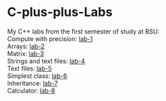 # C-plus-plus-Labs
My C++ labs from the first semester of study at BSU: <br>
Compute with precision: [lab-1](https://github.com/NiCHUY/BSU-Projects/tree/main/First-Term/C%2B%2B/Lab-1)<br>
Arrays: [lab-2](https://github.com/NiCHUY/BSU-Projects/tree/main/First-Term/C%2B%2B/Lab-2)<br>
Matrix: [lab-3](https://github.com/NiCHUY/BSU-Projects/tree/main/First-Term/C%2B%2B/Lab-3)<br>
Strings and text files: [lab-4](https://github.com/NiCHUY/BSU-Projects/tree/main/First-Term/C%2B%2B/Lab-4)<br>
Text files: [lab-5](https://github.com/NiCHUY/BSU-Projects/tree/main/First-Term/C%2B%2B/Lab-5)<br>
Simplest class: [lab-6](https://github.com/NiCHUY/BSU-Projects/tree/main/First-Term/C%2B%2B/Lab-6)<br>
Inheritance: [lab-7](https://github.com/NiCHUY/BSU-Projects/tree/main/First-Term/C%2B%2B/Lab-7)<br>
Calculator: [lab-8](https://github.com/NiCHUY/BSU-Projects/tree/main/First-Term/C%2B%2B/Lab-8)<br>
